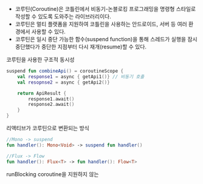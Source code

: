 - 코루틴(Coroutine)은 코틀린에서 비동기-논블로킹 프로그래밍을 명령형 스타일로 작성할 수 있도록 도와주는 라이브러리이다.
- 코루틴은 멀티 플랫폼을 지원하여 코틀린을 사용하는 안드로이드, 서버 등 여러 환경에서 사용할 수 있다.
- 코루틴은 일시 중단 가능한 함수(suspend function)을 통해 스레드가 실행을 잠시 중단했다가 중단한 지점부터 다시 재개(resume)할 수 있다.


코루틴을 사용한 구조적 동시성
``` kotlin
suspend fun combineApi() = coroutineScope {
	val response1 = async { getApi1()} // 비동기 호출
	val resopnse2 = async { getApi2()}

	return ApiResult {
		response1.await()
		response2.await()
	}
}
```


리액티브가 코루틴으로 변환되는 방식
``` kotlin
//Mono -> suspend
fun handler(): Mono<Void> -> suspend fun handler()

//Flux -> Flow
fun handler(): Flux<T> -> fun handler(): Flow<T>
```


runBlocking
coroutine을 지원하지 않는